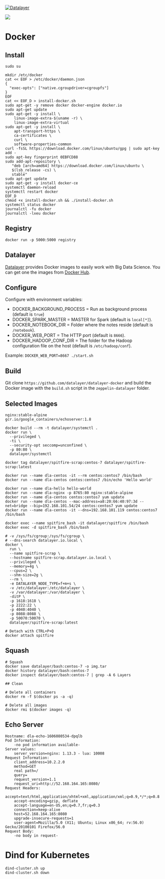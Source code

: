 [![Datalayer](http://datalayer.io/img/logo-datalayer-horizontal.png)](http://datalayer.io)

[![](https://images.microbadger.com/badges/image/datalayer/spitfire.svg)](https://microbadger.com/images/datalayer/spitfire "Get your own image badge on microbadger.com")

# Docker

## Install

```
sudo su
```

```
mkdir /etc/docker
cat << EOF > /etc/docker/daemon.json
{
  "exec-opts": ["native.cgroupdriver=cgroupfs"]
}
EOF
cat << EOF_D > install-docker.sh
sudo apt-get -y remove docker docker-engine docker.io
sudo apt-get update
sudo apt-get -y install \
    linux-image-extra-$(uname -r) \
    linux-image-extra-virtual
sudo apt-get -y install \
    apt-transport-https \
    ca-certificates \
    curl \
    software-properties-common
curl -fsSL https://download.docker.com/linux/ubuntu/gpg | sudo apt-key add -
sudo apt-key fingerprint 0EBFCD88
sudo add-apt-repository \
   "deb [arch=amd64] https://download.docker.com/linux/ubuntu \
   $(lsb_release -cs) \
   stable"
sudo apt-get update
sudo apt-get -y install docker-ce
systemctl daemon-reload
systemctl restart docker
EOF_D
chmod +x install-docker.sh && ./install-docker.sh
systemctl status docker
journalctl -fu docker
journalctl -lxeu docker
```

## Registry

```
docker run -p 5000:5000 registry
```

## Datalayer

[Datalayer](http://datalayer.io) provides Docker images to easily work with Big Data Science. You can get one the images from [Docker Hub](https://hub.docker.com/u/datalayer).

## Configure

Configure with environment variables:

+ DOCKER_BACKGROUND_PROCESS = Run as background process (default is `true`)
+ DOCKER_SPARK_MASTER = MASTER for Spark (default is `local[*]`).
+ DOCKER_NOTEBOOK_DIR = Folder where the notes reside (default is `/notebook`).
+ DOCKER_WEB_PORT = The HTTP port (default is `8666`).
+ DOCKER_HADOOP_CONF_DIR = The folder for the Hadoop configuration file on the host (default is `/etc/hadoop/conf`).

 Example: `DOCKER_WEB_PORT=8667 ./start.sh`

 ## Build

Git clone `https://github.com/datalayer/datalayer-docker` and build the Docker image with the `build.sh` script in the `zeppelin-datalayer` folder.

## Selected Images

```
nginx:stable-alpine
gcr.io/google_containers/echoserver:1.8
```

```
docker build --rm -t datalayer/systemctl .
docker run \
  --privileged \
  -ti \
  --security-opt seccomp=unconfined \
  -p 80:80 \
  datalayer/systemctl
```

```
docker tag datalayer/spitfire-scrap:centos-7 datalayer/spitfire-scrap:latest
```

```
docker run --name dla-centos -it --rm centos:centos7 /bin/bash
docker run --name dla-centos centos:centos7 /bin/echo 'Hello world'
```

```
docker run --name dla-hello hello-world
docker run --name dla-nginx -p 8765:80 nginx:stable-alpine
docker run --name dla-centos centos:centos7 yum update
docker run --name dla-centos --mac-address=a8:20:66:40:97:3d --net=bridge --bip=192.168.101.54/24 centos:centos7 yum update
docker run --name dla-centos -it --dns=192.168.101.119 centos:centos7 /bin/bash
```

```
docker exec --name spitfire_bash -it datalayer/spitfire /bin/bash
docker exec -d spitfire_bash /bin/bash
```

```
# -v /sys/fs/cgroup:/sys/fs/cgroup \
# --dns-search datalayer.io.local \
docker \
  run \
  --name spitfire-scrap \
  --hostname spitfire-scrap.datalayer.io.local \
  --privileged \
  --memory=4g \
  --cpus=2 \
  --shm-size=2g \
  --rm \
  -e DATALAYER_NODE_TYPE=f+m+s \
  -v /etc/datalayer:/etc/datalayer \
  -v /var/datalayer:/var/datalayer \
  -ditP \
  -p 1618:1618 \
  -p 2222:22 \
  -p 4040:4040 \
  -p 8088:8088 \
  -p 50070:50070 \
  datalayer/spitfire-scrap:latest
```

```
# Detach with CTRL+P+Q
docker attach spitfire
```

## Squash

```
# Squash
docker save datalayer/bash:centos-7 -o img.tar
docker history datalayer/bash:centos-7
docker inspect datalayer/bash:centos-7 | grep -A 6 Layers

## Clean

# Delete all containers
docker rm -f $(docker ps -a -q)

# Delete all images
docker rmi $(docker images -q)
```

## Echo Server

```
Hostname: dla-echo-1606080534-dpqlb
Pod Information:
	-no pod information available-
Server values:
	server_version=nginx: 1.13.3 - lua: 10008
Request Information:
	client_address=10.2.2.0
	method=GET
	real path=/
	query=
	request_version=1.1
	request_uri=http://52.168.164.165:8080/
Request Headers:
	accept=text/html,application/xhtml+xml,application/xml;q=0.9,*/*;q=0.8
	accept-encoding=gzip, deflate
	accept-language=en-US,en;q=0.7,fr;q=0.3
	connection=keep-alive
	host=52.168.164.165:8080
	upgrade-insecure-requests=1
	user-agent=Mozilla/5.0 (X11; Ubuntu; Linux x86_64; rv:56.0) Gecko/20100101 Firefox/56.0
Request Body:
	-no body in request-
```

# Dind for Kubernetes

```
dind-cluster.sh up
dind-cluster.sh down
```
